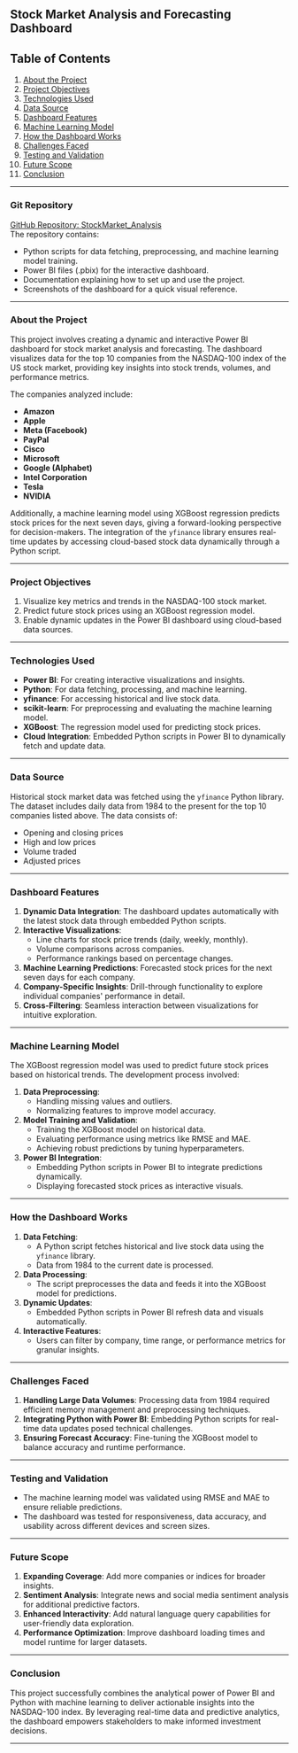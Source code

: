 ## **Stock Market Analysis and Forecasting Dashboard**

## Table of Contents  
1. [About the Project](#about-the-project)  
2. [Project Objectives](#project-objectives)  
3. [Technologies Used](#technologies-used)  
4. [Data Source](#data-source)  
5. [Dashboard Features](#dashboard-features)  
6. [Machine Learning Model](#machine-learning-model)  
7. [How the Dashboard Works](#how-the-dashboard-works)  
8. [Challenges Faced](#challenges-faced)  
9. [Testing and Validation](#testing-and-validation)  
10. [Future Scope](#future-scope)  
11. [Conclusion](#conclusion)

---

### **Git Repository**
[GitHub Repository: StockMarket_Analysis](https://github.com/Nikitachatse/StockMarket_Analysis)  
The repository contains:
- Python scripts for data fetching, preprocessing, and machine learning model training.
- Power BI files (.pbix) for the interactive dashboard.
- Documentation explaining how to set up and use the project.
- Screenshots of the dashboard for a quick visual reference.

---

### **About the Project**
This project involves creating a dynamic and interactive Power BI dashboard for stock market analysis and forecasting. The dashboard visualizes data for the top 10 companies from the NASDAQ-100 index of the US stock market, providing key insights into stock trends, volumes, and performance metrics.

The companies analyzed include:
- **Amazon**
- **Apple**
- **Meta (Facebook)**
- **PayPal**
- **Cisco**
- **Microsoft**
- **Google (Alphabet)**
- **Intel Corporation**
- **Tesla**
- **NVIDIA**

Additionally, a machine learning model using XGBoost regression predicts stock prices for the next seven days, giving a forward-looking perspective for decision-makers. The integration of the `yfinance` library ensures real-time updates by accessing cloud-based stock data dynamically through a Python script.

---

### **Project Objectives**
1. Visualize key metrics and trends in the NASDAQ-100 stock market.
2. Predict future stock prices using an XGBoost regression model.
3. Enable dynamic updates in the Power BI dashboard using cloud-based data sources.

---

### **Technologies Used**
- **Power BI**: For creating interactive visualizations and insights.
- **Python**: For data fetching, processing, and machine learning.
- **yfinance**: For accessing historical and live stock data.
- **scikit-learn**: For preprocessing and evaluating the machine learning model.
- **XGBoost**: The regression model used for predicting stock prices.
- **Cloud Integration**: Embedded Python scripts in Power BI to dynamically fetch and update data.

---

### **Data Source**
Historical stock market data was fetched using the `yfinance` Python library. The dataset includes daily data from 1984 to the present for the top 10 companies listed above. The data consists of:
- Opening and closing prices
- High and low prices
- Volume traded
- Adjusted prices

---

### **Dashboard Features**
1. **Dynamic Data Integration**: The dashboard updates automatically with the latest stock data through embedded Python scripts.
2. **Interactive Visualizations**:
   - Line charts for stock price trends (daily, weekly, monthly).
   - Volume comparisons across companies.
   - Performance rankings based on percentage changes.
3. **Machine Learning Predictions**: Forecasted stock prices for the next seven days for each company.
4. **Company-Specific Insights**: Drill-through functionality to explore individual companies' performance in detail.
5. **Cross-Filtering**: Seamless interaction between visualizations for intuitive exploration.

---

### **Machine Learning Model**
The XGBoost regression model was used to predict future stock prices based on historical trends. The development process involved:
1. **Data Preprocessing**:
   - Handling missing values and outliers.
   - Normalizing features to improve model accuracy.
2. **Model Training and Validation**:
   - Training the XGBoost model on historical data.
   - Evaluating performance using metrics like RMSE and MAE.
   - Achieving robust predictions by tuning hyperparameters.
3. **Power BI Integration**:
   - Embedding Python scripts in Power BI to integrate predictions dynamically.
   - Displaying forecasted stock prices as interactive visuals.

---

### **How the Dashboard Works**
1. **Data Fetching**:
   - A Python script fetches historical and live stock data using the `yfinance` library.
   - Data from 1984 to the current date is processed.
2. **Data Processing**:
   - The script preprocesses the data and feeds it into the XGBoost model for predictions.
3. **Dynamic Updates**:
   - Embedded Python scripts in Power BI refresh data and visuals automatically.
4. **Interactive Features**:
   - Users can filter by company, time range, or performance metrics for granular insights.

---

### **Challenges Faced**
1. **Handling Large Data Volumes**: Processing data from 1984 required efficient memory management and preprocessing techniques.
2. **Integrating Python with Power BI**: Embedding Python scripts for real-time data updates posed technical challenges.
3. **Ensuring Forecast Accuracy**: Fine-tuning the XGBoost model to balance accuracy and runtime performance.

---

### **Testing and Validation**
- The machine learning model was validated using RMSE and MAE to ensure reliable predictions.
- The dashboard was tested for responsiveness, data accuracy, and usability across different devices and screen sizes.

---

### **Future Scope**
1. **Expanding Coverage**: Add more companies or indices for broader insights.
2. **Sentiment Analysis**: Integrate news and social media sentiment analysis for additional predictive factors.
3. **Enhanced Interactivity**: Add natural language query capabilities for user-friendly data exploration.
4. **Performance Optimization**: Improve dashboard loading times and model runtime for larger datasets.

---

### **Conclusion**
This project successfully combines the analytical power of Power BI and Python with machine learning to deliver actionable insights into the NASDAQ-100 index. By leveraging real-time data and predictive analytics, the dashboard empowers stakeholders to make informed investment decisions.

---

